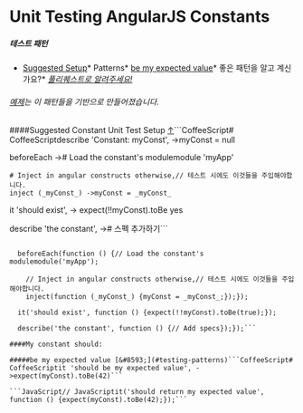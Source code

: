 # Unit Testing AngularJS Constants

##### 테스트 패턴

* [Suggested Setup](#suggested-constant-unit-test-setup-)* Patterns* [be my expected value](#be-my-expected-value-)* 좋은 패턴을 알고 계신가요?* *[풀리퀘스트로 알려주세요!](../#contributing-test-patterns)*

###### [예제](../example)는 이 패턴들을 기반으로 만들어졌습니다.

####Suggested Constant Unit Test Setup [&#8593;](#testing-patterns)```CoffeeScript# CoffeeScriptdescribe 'Constant: myConst', ->myConst = null

  beforeEach -># Load the constant's modulemodule 'myApp'

    # Inject in angular constructs otherwise,// 테스트 시에도 이것들을 주입해야합니다.
    inject (_myConst_) ->myConst = _myConst_

  it 'should exist', ->
    expect(!!myConst).toBe yes

  describe 'the constant', -># 스펙 추가하기```

```JavaScript// JavaScriptdescribe('Constant: myConst', function () {var myConst;

  beforeEach(function () {// Load the constant's modulemodule('myApp');

    // Inject in angular constructs otherwise,// 테스트 시에도 이것들을 주입해야합니다.
    inject(function (_myConst_) {myConst = _myConst_;});});

  it('should exist', function () {expect(!!myConst).toBe(true);});

  describe('the constant', function () {// Add specs});});```

####My constant should:

#####be my expected value [&#8593;](#testing-patterns)```CoffeeScript# CoffeeScriptit 'should be my expected value', ->expect(myConst).toBe(42)```

```JavaScript// JavaScriptit('should return my expected value', function () {expect(myConst).toBe(42);});```



